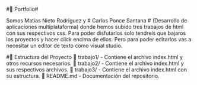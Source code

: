 #📌 Portfolio#

Somos Matias Nieto Rodríguez y # Carlos Ponce Santana # (Desarrollo de aplicaciones multiplataforma) donde hemos subido tres trabajos de html con sus respectivos css.
Para poder disfutarlos solo tendreís que bajaros los proyectos y hacer cilck encima de ellos. Pero para poder editarlos vas a necesitar un editor de texto como visual studio.

#📂 Estructura del Proyecto
📁 trabajo1/ - Contiene el archivo index.html y otros recursos necesarios.
📁 trabajo2/ - Contiene el archivo index.html y sus respectivos archivos.
📁 trabajo3/ - Contiene el archivo index.html con su estructura.
📄 README.md - Documentación del repositorio.
